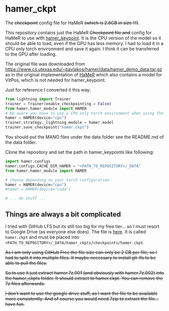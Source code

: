 # hamer_ckpt
The ~~checkpoint~~ config file for HaMeR ~~(which is 2.6GB in size !!!)~~.

This repository contains just the HaMeR ~~Checkpoint file and~~ config for HaMeR to use with [hamer_keypoint](https://github.com/Schmetzler/hamer_keypoint.git). It is the CPU version of the model so it should be able to load, even if the GPU has less memory. I had to load it in a CPU only torch environment and save it again. I think it can be transferred to the GPU after loading.

The original file was downloaded from https://www.cs.utexas.edu/~pavlakos/hamer/data/hamer_demo_data.tar.gz as in the original implementation of [HaMeR](https://github.com/geopavlakos/hamer.git) which also contains a model for VitPos, which is not needed for hamer_keypoint.

Just for reference I converted it this way:

```python
from lightning import Trainer
trainer = Trainer(enable_checkpointing = False)
from hamer.hamer_module import HAMER
# be aware you have to use a CPU only torch environment when using the original ckpt file
hamer = HAMER(device="cpu")
trainer.strategy._lightning_module = hamer.model
trainer.save_checkpoint("hamer.ckpt")
```

You should put the MANO files under the data folder see the README.md of the data folder.

Clone the repository and set the path in hamer_keypoints like following:

```python
import hamer.configs
hamer.configs.CACHE_DIR_HAMER = "<PATH_TO_REPOSITORY>/_DATA"
from hamer.hamer_module import HAMER

# choose depending on your torch configuration
hamer = HAMER(device="cpu")
#hamer = HAMER(device="cuda")

# ... do stuff ... 
```

## Things are always a bit complicated

I tried with GitHub LFS but its still too big for my free tier... so I must resort to Google Drive (as everyone else does).
The file is [here](https://drive.google.com/file/d/1Hnl04nIlRUhnJsKEKcHQY0qBqXhzpmgS/view?usp=sharing).
It is called `hamer.ckpt` and must be placed into `<PATH_TO_REPOSITORY>/_DATA/hamer_ckpts/checkpoints/hamer.ckpt`.

~~As I am only using GitHub Free the file size can only be 2 GB per file, so I had to split it into multiple files. It maybe necessary to install git-lfs to be able to pull the files.~~

~~So to use it just extract hamer.7z.001 (and obviously with hamer.7z.002) into the hamer_ckpts folder. It should extract to hamer.ckpt. You can remove the 7z files afterwards.~~

~~I don't want to use the google drive stuff, as I want the file to be available more consistently. And of course you would need 7zip to extract the file... have fun.~~
